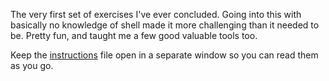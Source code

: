 The very first set of exercises I've ever concluded. Going into this with basically no knowledge of shell made it more challenging than it needed to be. Pretty fun, and taught me a few good valuable tools too.

Keep the [instructions](https://github.com/maloryware/42/blob/main/piscine/01-shell00/01-en.subject.pdf) file open in a separate window so you can read them as you go.

